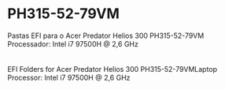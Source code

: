# PH315-52-79VM

Pastas EFI para o Acer Predator Helios 300 PH315-52-79VM</br>
Processador: Intel i7 97500H @ 2,6 GHz</br>
</br>
</br>
EFI Folders for Acer Predator Helios 300 PH315-52-79VMLaptop</br>
Processor: Intel i7 97500H @ 2,6 GHz</br>
